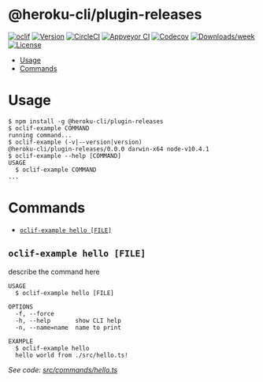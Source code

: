 @heroku-cli/plugin-releases
===========================



[![oclif](https://img.shields.io/badge/cli-oclif-brightgreen.svg)](https://oclif.io)
[![Version](https://img.shields.io/npm/v/@heroku-cli/plugin-releases.svg)](https://npmjs.org/package/@heroku-cli/plugin-releases)
[![CircleCI](https://circleci.com/gh/heroku/heroku-cli-plugin-releases/tree/master.svg?style=shield)](https://circleci.com/gh/heroku/heroku-cli-plugin-releases/tree/master)
[![Appveyor CI](https://ci.appveyor.com/api/projects/status/github/heroku/heroku-cli-plugin-releases?branch=master&svg=true)](https://ci.appveyor.com/project/heroku/heroku-cli-plugin-releases/branch/master)
[![Codecov](https://codecov.io/gh/heroku/heroku-cli-plugin-releases/branch/master/graph/badge.svg)](https://codecov.io/gh/heroku/heroku-cli-plugin-releases)
[![Downloads/week](https://img.shields.io/npm/dw/@heroku-cli/plugin-releases.svg)](https://npmjs.org/package/@heroku-cli/plugin-releases)
[![License](https://img.shields.io/npm/l/@heroku-cli/plugin-releases.svg)](https://github.com/heroku/heroku-cli-plugin-releases/blob/master/package.json)

<!-- toc -->
* [Usage](#usage)
* [Commands](#commands)
<!-- tocstop -->
# Usage
<!-- usage -->
```sh-session
$ npm install -g @heroku-cli/plugin-releases
$ oclif-example COMMAND
running command...
$ oclif-example (-v|--version|version)
@heroku-cli/plugin-releases/0.0.0 darwin-x64 node-v10.4.1
$ oclif-example --help [COMMAND]
USAGE
  $ oclif-example COMMAND
...
```
<!-- usagestop -->
# Commands
<!-- commands -->
* [`oclif-example hello [FILE]`](#oclif-example-hello-file)

## `oclif-example hello [FILE]`

describe the command here

```
USAGE
  $ oclif-example hello [FILE]

OPTIONS
  -f, --force
  -h, --help       show CLI help
  -n, --name=name  name to print

EXAMPLE
  $ oclif-example hello
  hello world from ./src/hello.ts!
```

_See code: [src/commands/hello.ts](https://github.com/heroku/heroku-cli-plugin-releases/blob/v0.0.0/src/commands/hello.ts)_
<!-- commandsstop -->
